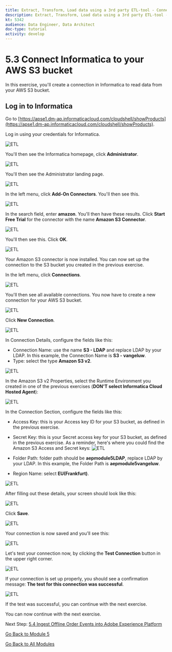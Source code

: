 ```yaml
---
title: Extract, Transform, Load data using a 3rd party ETL-tool - Connect Informatica to your AWS S3 bucket
description: Extract, Transform, Load data using a 3rd party ETL-tool - Connect Informatica to your AWS S3 bucket
kt: 5342
audience: Data Engineer, Data Architect
doc-type: tutorial
activity: develop
---
```


# 5.3 Connect Informatica to your AWS S3 bucket

In this exercise, you'll create a connection in Informatica to read data from your AWS S3 bucket.

## Log in to Informatica

Go to [https://apse1.dm-ap.informaticacloud.com/cloudshell/showProducts](https://apse1.dm-ap.informaticacloud.com/cloudshell/showProducts). 

Log in using your credentials for Informatica.

![ETL](./images/infhome.png)

You'll then see the Informatica homepage, click **Administrator**.

![ETL](./images/inf1.png)

You'll then see the Administrator landing page.

![ETL](./images/inf4.png)

In the left menu, click **Add-On Connectors**. You'll then see this.

![ETL](./images/newinf5.png)

In the search field, enter **amazon**. You'll then have these results. Click **Start Free Trial** for the connector with the name **Amazon S3 Connector**.

![ETL](./images/newinf6.png)

You'll then see this. Click **OK**.

![ETL](./images/newinf7.png)

Your Amazon S3 connector is now installed. You can now set up the connection to the S3 bucket you created in the previous exercise.

In the left menu, click **Connections**.

![ETL](./images/inf5.png)

You'll then see all available connections. You now have to create a new connection for your AWS S3 bucket.

![ETL](./images/inf6.png)

Click **New Connection**.

![ETL](./images/inf7.png)

In Connection Details, configure the fields like this:

- Connection Name: use the name **S3 - LDAP** and replace LDAP by your LDAP. In this example, the Connection Name is **S3 - vangeluw**.
- Type: select the type **Amazon S3 v2**.

![ETL](./images/inf8.png)

In the Amazon S3 v2 Properties, select the Runtime Environment you created in one of the previous exercises (**DON'T select Informatica Cloud Hosted Agent**):

![ETL](./images/inf9.png)

In the Connection Section, configure the fields like this:

- Access Key: this is your Access key ID for your S3 bucket, as defined in the previous exercise.
- Secret Key: this is your Secret access key for your S3 bucket, as defined in the previous exercise.
As a reminder, here's where you could find the Amazon S3 Access and Secret keys:
![ETL](./images/cred1.png)

- Folder Path: folder path should be **aepmodule5LDAP**, replace LDAP by your LDAP. In this example, the Folder Path is **aepmodule5vangeluw**.
- Region Name: select **EU(Frankfurt)**.

![ETL](./images/inf10.png)

After filling out these details, your screen should look like this:

![ETL](./images/inf11.png)

Click **Save**.

![ETL](./images/inf12.png)

Your connection is now saved and you'll see this:

![ETL](./images/inf13.png)

Let's test your connection now, by clicking the **Test Connection** button in the upper right corner.

![ETL](./images/inf14.png)

If your connection is set up properly, you should see a confirmation message: **The test for this connection was successful**.

![ETL](./images/inf15.png)

If the test was successful, you can continue with the next exercise.
  
You can now continue with the next exercise.

Next Step: [5.4 Ingest Offline Order Events into Adobe Experience Platform](./ex4.md)

[Go Back to Module 5](./data-ingestion-informatica-etl.md)

[Go Back to All Modules](../../overview.md)
